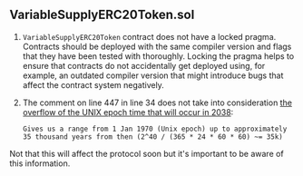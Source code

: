 ## **VariableSupplyERC20Token.sol**

1.  `VariableSupplyERC20Token` contract does not have a locked pragma. Contracts should be deployed with the same compiler version and flags that they have been tested with thoroughly. Locking the pragma helps to ensure that contracts do not accidentally get deployed using, for example, an outdated compiler version that might introduce bugs that affect the contract system negatively.

2.  The comment on line 447 in line 34 does not take into consideration [the overflow of the UNIX epoch time that will occur in 2038](https://betterprogramming.pub/the-end-of-unix-time-what-will-happen-1b1a25ec1c20):

    `Gives us a range from 1 Jan 1970 (Unix epoch) up to approximately 35 thousand years from then (2^40 / (365 * 24 * 60 * 60) ~= 35k)`

Not that this will affect the protocol soon but it's important to be aware of this information.
